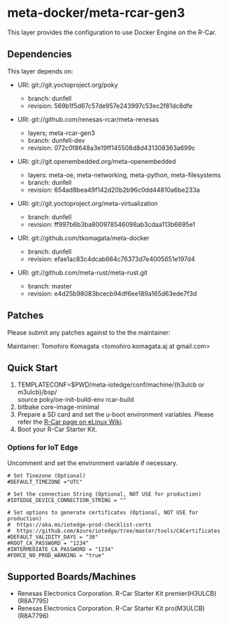 # meta-docker/meta-rcar-gen3

This layer provides the configuration to use Docker Engine on the R-Car.

## Dependencies

This layer depends on:

* URI: git://git.yoctoproject.org/poky
  * branch: dunfell
  * revision: 569b1f5d67c57de957e243997c53ec2f81dc8dfe

* URI: git://github.com/renesas-rcar/meta-renesas
  * layers; meta-rcar-gen3
  * branch: dunfell-dev
  * revision: 072c0f8648a3e19ff145508d8d431308363a699c

* URI: git://git.openembedded.org/meta-openembedded
  * layers: meta-oe, meta-networking, meta-python, meta-filesystems
  * branch: dunfell
  * revision: 654ad8bea49f142d20b2b96c0dd44810a6be233a

* URI: git://git.yoctoproject.org/meta-virtualization
  * branch: dunfell
  * revision: ff997b6b3ba800978546098ab3cdaa113b6695e1

* URI: git://github.com/tkomagata/meta-docker
  * branch: dunfell
  * revision: efae1ac83c4dcab664c76373d7e4005651e197d4

* URI: git://github.com/meta-rust/meta-rust.git
  * branch: master
  * revision: e4d25b98083bcecb94df6ee189a165d63ede7f3d

## Patches

Please submit any patches against to the the maintainer:

Maintainer: Tomohiro Komagata <tomohiro.komagata.aj at gmail.com>

## Quick Start

1. TEMPLATECONF=$PWD/meta-iotedge/conf/machine/{h3ulcb or m3ulcb}/bsp/ \
   source poky/oe-init-build-env rcar-build
2. bitbake core-image-minimal
3. Prepare a SD card and set the u-boot environment variables. Please refer the [R-Car page on eLinux Wiki](https://elinux.org/R-Car/Boards/Yocto-Gen3/v3.21.0#Running_Yocto_images).
4. Boot your R-Car Starter Kit.

### Options for IoT Edge

Uncomment and set the environment variable if necessary.

```
# Set Tinezone (Optional)
#DEFAULT_TIMEZONE ="UTC"

# Set the connection String (Optional, NOT USE for production)
#IOTEDGE_DEVICE_CONNECTION_STRING = ""

# Set options to generate certificates (Optional, NOT USE for production)
#  https://aka.ms/iotedge-prod-checklist-certs
#  https://github.com/Azure/iotedge/tree/master/tools/CACertificates
#DEFAULT_VALIDITY_DAYS = "30"
#ROOT_CA_PASSWORD = "1234"
#INTERMEDIATE_CA_PASSWORD = "1234"
#FORCE_NO_PROD_WARNING = "true"
```

## Supported Boards/Machines

- Renesas Electronics Corporation. R-Car Starter Kit premier(H3ULCB) (R8A7795)
- Renesas Electronics Corporation. R-Car Starter Kit pro(M3ULCB) (R8A7796)
